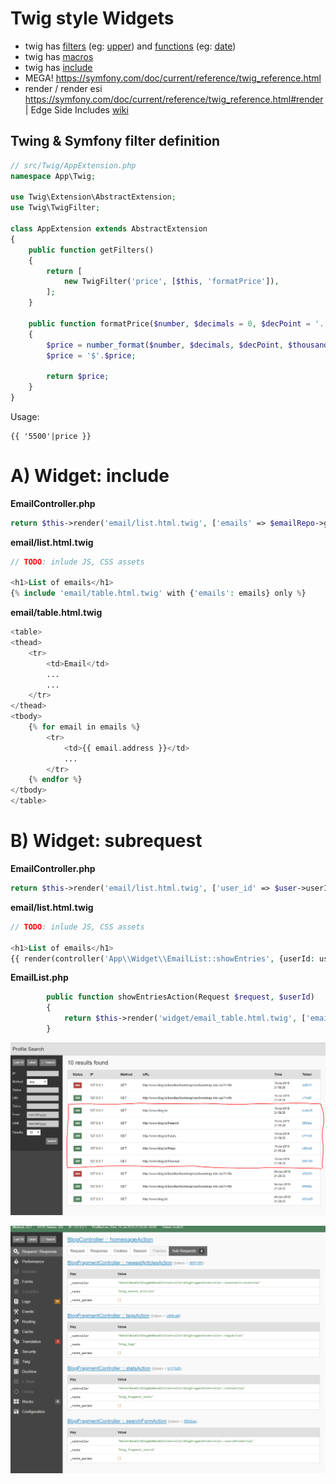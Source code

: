 # Twig style Widgets

* twig has [filters](https://twig.symfony.com/doc/2.x/filters/index.html) (eg: [upper](https://twig.symfony.com/doc/2.x/filters/upper.html)) and [functions](https://twig.symfony.com/doc/2.x/functions/index.html) (eg: [date](https://twig.symfony.com/doc/2.x/functions/date.html))
* twig has [macros](https://twig.symfony.com/doc/2.x/tags/macro.html)
* twig has [include](https://twig.symfony.com/doc/2.x/tags/include.html)
* MEGA! https://symfony.com/doc/current/reference/twig_reference.html
* render / render esi https://symfony.com/doc/current/reference/twig_reference.html#render | Edge Side Includes [wiki](https://en.wikipedia.org/wiki/Edge_Side_Includes)


## Twing & Symfony filter definition

```php
// src/Twig/AppExtension.php
namespace App\Twig;

use Twig\Extension\AbstractExtension;
use Twig\TwigFilter;

class AppExtension extends AbstractExtension
{
    public function getFilters()
    {
        return [
            new TwigFilter('price', [$this, 'formatPrice']),
        ];
    }

    public function formatPrice($number, $decimals = 0, $decPoint = '.', $thousandsSep = ',')
    {
        $price = number_format($number, $decimals, $decPoint, $thousandsSep);
        $price = '$'.$price;

        return $price;
    }
}
```

Usage:
```
{{ '5500'|price }}
```


# A) Widget: include

**EmailController.php**
```php
return $this->render('email/list.html.twig', ['emails' => $emailRepo->getEmails($user->userId)]);
```

**email/list.html.twig**
```php
// TODO: inlude JS, CSS assets

<h1>List of emails</h1>
{% include 'email/table.html.twig' with {'emails': emails} only %}
```

**email/table.html.twig**

```php
<table>
<thead>
    <tr>
        <td>Email</td>
        ...
        ...
    </tr>
</thead>
<tbody>
    {% for email in emails %}
        <tr>
            <td>{{ email.address }}</td>
            ...
        </tr>
    {% endfor %}
</tbody>
</table>
```


# B) Widget: subrequest
**EmailController.php**
```php
return $this->render('email/list.html.twig', ['user_id' => $user->userId]);
```

**email/list.html.twig**
```php
// TODO: inlude JS, CSS assets

<h1>List of emails</h1>
{{ render(controller('App\\Widget\\EmailList::showEntries', {userId: user_id})) }}
```

**EmailList.php**
```php
        public function showEntriesAction(Request $request, $userId)
        {
            return $this->render('widget/email_table.html.twig', ['emails' => $emailRepo->getEmails($userId)]);
        }
```

![alt text](./subrequest2.PNG)

![alt text](./subrequest.PNG)
